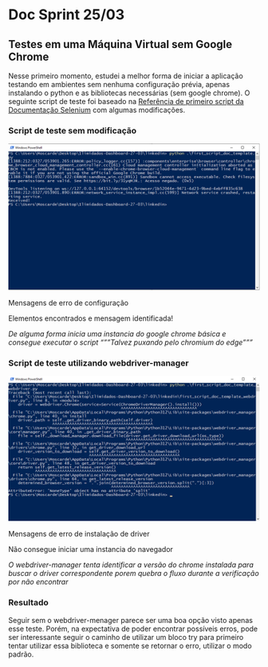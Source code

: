 # Doc Sprint 25/03

## Testes em uma Máquina Virtual sem Google Chrome

Nesse primeiro momento, estudei a melhor forma de iniciar a aplicação testando em ambientes sem nenhuma configuração prévia, apenas instalando o python e as bibliotecas necessárias (sem google chrome).
O seguinte script de teste foi baseado na [Referência de primeiro script da Documentação Selenium](https://www.selenium.dev/documentation/webdriver/getting_started/first_script/) com algumas modificações.

### Script de teste sem modificação

![Untitled](selenium_env_tests/screenshots/sem_webdriver-manager.png)

Mensagens de erro de configuração

Elementos encontrados e mensagem identificada!

*De alguma forma inicia uma instancia do google chrome básica e consegue executar o script “””Talvez puxando pelo chromium do edge”””*

### Script de teste utilizando webdriver-manager

![Untitled](selenium_env_tests/screenshots/com_webdriver-manager.png)

Mensagens de erro de instalação de driver

Não consegue iniciar uma instancia do navegador

*O webdriver-manager tenta identificar a versão do chrome instalada para buscar o driver correspondente porem quebra o fluxo durante a verificação por não encontrar*

### Resultado

Seguir sem o webdriver-menager parece ser uma boa opção visto apenas esse teste. Porém, na expectativa de poder encontrar possíveis erros, pode ser interessante seguir o caminho de utilizar um bloco try para primeiro tentar utilizar essa biblioteca e somente se retornar o erro, utilizar o modo padrão.